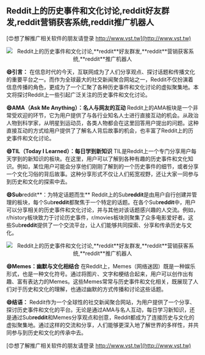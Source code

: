 ## **Reddit上的历史事件和文化讨论,**reddit**好友群发,**reddit**营销获客系统,**reddit**推广机器人**

[😍想了解推广相关软件的朋友请登录 http://www.vst.tw](http://www.vst.tw)

 <center><img src="https://vst.tw/MP4/tuiguang/png/3.png" alt="Reddit上的历史事件和文化讨论,**reddit**好友群发,**reddit**营销获客系统,**reddit**推广机器人"></center>

**😄引言：**
在信息时代的今天，互联网成为了人们分享观点、探讨话题和传播文化的重要平台之一。而作为全球最大的社交新闻聚合网站之一，Reddit不仅扮演着信息传播的角色，更成为了一个汇聚了各种历史事件和文化讨论的虚拟聚集地。本文将探讨Reddit上一些引起广泛关注的历史事件和文化讨论。

**😄AMA（Ask Me Anything）：名人与网友的互动**
Reddit上的AMA板块是一个非常受欢迎的环节，它为用户提供了与各行业知名人士进行直接互动的机会。从政治人物到科学家，从明星到运动员，各类人物都会在这里回答用户提出的问题。这种直接互动的方式给用户提供了了解名人背后故事的机会，也丰富了Reddit上的历史事件和文化讨论。

**😄TIL（Today I Learned）：每日学到新知识**
TIL是Reddit上一个专门分享用户每天学到的新知识的板块。在这里，用户可以了解到各种有趣的历史事件和文化知识。例如，某位用户可能会分享他们刚刚了解到的一个历史事件的细节，或者分享一个文化习俗的背后故事。这种分享形式不仅让人们拓宽视野，还让大家一同参与到历史和文化的探索中去。

**😄Sub**reddit**：为特定话题而生**
Reddit上的Sub**reddit**是由用户自行创建并管理的板块，每个Sub**reddit**都聚焦于一个特定的话题。在各个Sub**reddit**中，用户可以分享相关的历史事件和文化讨论，并与其他对该话题感兴趣的人交流。例如，r/history板块致力于讨论历史事件，r/movies板块则聚集了众多电影爱好者。这些Sub**reddit**提供了一个交流平台，让人们能够共同探索、分享和传承历史与文化。

 <center><img src="https://vst.tw/MP4/tuiguang/png/2.png" alt="Reddit上的历史事件和文化讨论,**reddit**好友群发,**reddit**营销获客系统,**reddit**推广机器人"></center>

**😄Memes：幽默与文化相结合**
在Reddit上，Memes（网络迷因）既是一种娱乐形式，也是一种文化符号。通过将图片、文字和梗结合起来，用户可以创作出有趣、富有表达力的Memes。这些Memes常常与历史事件和文化相关，既展现了人们对于历史和文化的理解，也通过幽默的方式传播和讨论这些话题。

**😄结语：**
Reddit作为一个全球性的社交新闻聚合网站，为用户提供了一个分享、探讨历史事件和文化的平台。无论是通过AMA与名人互动，每日学习新知识，还是通过Sub**reddit**和Memes分享观点和创意，Reddit都成为了连接历史与文化的虚拟聚集地。通过这样的交流和分享，人们能够更深入地了解世界的多样性，并共同参与到历史和文化的传承中去。

[😍想了解推广相关软件的朋友请登录 http://www.vst.tw](http://www.vst.tw)



